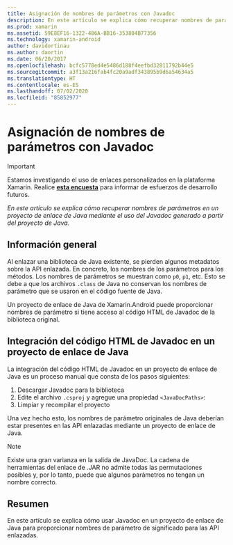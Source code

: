 ```yaml
---
title: Asignación de nombres de parámetros con Javadoc
description: En este artículo se explica cómo recuperar nombres de parámetros en un proyecto de enlace de Java mediante el uso del Javadoc generado a partir del proyecto de Java.
ms.prod: xamarin
ms.assetid: 59E8EF16-1322-486A-BB16-353804B77356
ms.technology: xamarin-android
author: davidortinau
ms.author: daortin
ms.date: 06/20/2017
ms.openlocfilehash: bcfc5778ed4e5486d188f4eefbd32811792b44e5
ms.sourcegitcommit: a3f13a216fab4fc20a9adf343895b9d6a54634a5
ms.translationtype: HT
ms.contentlocale: es-ES
ms.lasthandoff: 07/02/2020
ms.locfileid: "85852977"
---
```

# <a name="naming-parameters-with-javadoc"></a>Asignación de nombres de parámetros con Javadoc

> [!IMPORTANT]
> Estamos investigando el uso de enlaces personalizados en la plataforma Xamarin. Realice [**esta encuesta**](https://www.surveymonkey.com/r/KKBHNLT) para informar de esfuerzos de desarrollo futuros.

_En este artículo se explica cómo recuperar nombres de parámetros en un proyecto de enlace de Java mediante el uso del Javadoc generado a partir del proyecto de Java._

## <a name="overview"></a>Información general

Al enlazar una biblioteca de Java existente, se pierden algunos metadatos sobre la API enlazada. En concreto, los nombres de los parámetros para los métodos. Los nombres de parámetros se muestran como `p0`, `p1`, etc. Esto se debe a que los archivos `.class` de Java no conservan los nombres de parámetro que se usaron en el código fuente de Java. 

Un proyecto de enlace de Java de Xamarin.Android puede proporcionar nombres de parámetro si tiene acceso al código HTML de Javadoc de la biblioteca original. 

## <a name="integrating-javadoc-html-into-a-java-binding-project"></a>Integración del código HTML de Javadoc en un proyecto de enlace de Java

La integración del código HTML de Javadoc en un proyecto de enlace de Java es un proceso manual que consta de los pasos siguientes: 

1. Descargar Javadoc para la biblioteca
2. Edite el archivo `.csproj` y agregue una propiedad `<JavaDocPaths>`:
3. Limpiar y recompilar el proyecto

Una vez hecho esto, los nombres de parámetro originales de Java deberían estar presentes en las API enlazadas mediante un proyecto de enlace de Java. 

> [!NOTE]
> Existe una gran varianza en la salida de JavaDoc. La cadena de herramientas del enlace de .JAR no admite todas las permutaciones posibles y, por lo tanto, puede que algunos parámetros no tengan un nombre correcto.

## <a name="summary"></a>Resumen

En este artículo se explica cómo usar Javadoc en un proyecto de enlace de Java para proporcionar nombres de parámetro de significado para las API enlazadas. 
